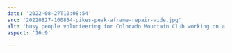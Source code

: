 ```yaml
---
date: '2022-08-27T10:08:54'
src: '20220827-100854-pikes-peak-aframe-repair-wide.jpg'
alt: 'busy people volunteering for Colorado Mountain Club working on a construction scene at the Pikes Peak A-Frame shelter'
aspect: '16:9'

---
```

